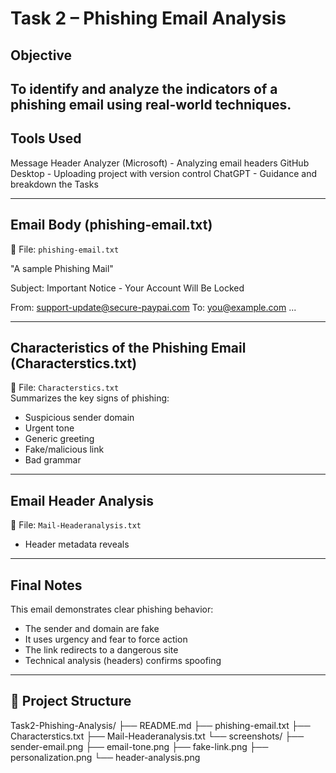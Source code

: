 # Task 2 – Phishing Email Analysis

## Objective
To identify and analyze the indicators of a phishing email using real-world techniques.  
---

## Tools Used

Message Header Analyzer (Microsoft) -  Analyzing email headers 
GitHub Desktop - Uploading project with version control 
ChatGPT - Guidance and breakdown the Tasks

---

##  Email Body (phishing-email.txt)
📄 File: `phishing-email.txt`

"A sample Phishing Mail"

Subject: Important Notice - Your Account Will Be Locked

From: support-update@secure-paypai.com
To: you@example.com
...

---

## Characteristics of the Phishing Email (Characterstics.txt)

📄 File: `Characterstics.txt`  
Summarizes the key signs of phishing:
- Suspicious sender domain
- Urgent tone
- Generic greeting
- Fake/malicious link
- Bad grammar
  
---

## Email Header Analysis
📄 File: `Mail-Headeranalysis.txt`  
- Header metadata reveals

---

##  Final Notes

This email demonstrates clear phishing behavior:
- The sender and domain are fake
- It uses urgency and fear to force action
- The link redirects to a dangerous site
- Technical analysis (headers) confirms spoofing

---

## 📁 Project Structure

Task2-Phishing-Analysis/
├── README.md
├── phishing-email.txt
├── Characterstics.txt
├── Mail-Headeranalysis.txt
└── screenshots/
├── sender-email.png
├── email-tone.png
├── fake-link.png
├── personalization.png
└── header-analysis.png

